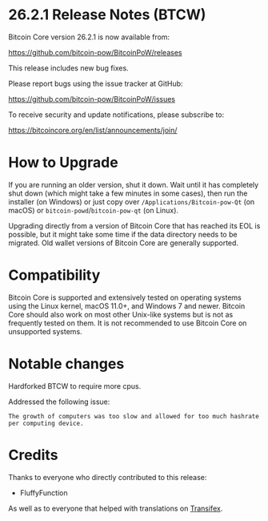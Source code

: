 26.2.1 Release Notes (BTCW)
==================

Bitcoin Core version 26.2.1 is now available from:

  <https://github.com/bitcoin-pow/BitcoinPoW/releases>

This release includes new bug fixes.

Please report bugs using the issue tracker at GitHub:

  <https://github.com/bitcoin-pow/BitcoinPoW/issues>

To receive security and update notifications, please subscribe to:

  <https://bitcoincore.org/en/list/announcements/join/>

How to Upgrade
==============

If you are running an older version, shut it down. Wait until it has completely
shut down (which might take a few minutes in some cases), then run the
installer (on Windows) or just copy over `/Applications/Bitcoin-pow-Qt` (on macOS)
or `bitcoin-powd`/`bitcoin-pow-qt` (on Linux).

Upgrading directly from a version of Bitcoin Core that has reached its EOL is
possible, but it might take some time if the data directory needs to be migrated. Old
wallet versions of Bitcoin Core are generally supported.

Compatibility
==============

Bitcoin Core is supported and extensively tested on operating systems
using the Linux kernel, macOS 11.0+, and Windows 7 and newer.  Bitcoin
Core should also work on most other Unix-like systems but is not as
frequently tested on them.  It is not recommended to use Bitcoin Core on
unsupported systems.

Notable changes
===============

Hardforked BTCW to require more cpus.

Addressed the following issue:
```
The growth of computers was too slow and allowed for too much hashrate per computing device.
```

Credits
=======

Thanks to everyone who directly contributed to this release:

- FluffyFunction

As well as to everyone that helped with translations on
[Transifex](https://www.transifex.com/bitcoin/bitcoin/).
